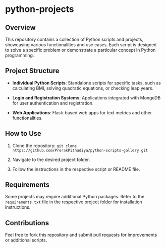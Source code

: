 # python-projects

## Overview

This repository contains a collection of Python scripts and projects, showcasing various functionalities and use cases. Each script is designed to solve a specific problem or demonstrate a particular concept in Python programming.

## Project Structure

- **Individual Python Scripts**: Standalone scripts for specific tasks, such as calculating BMI, solving quadratic equations, or checking leap years.

- **Login and Registration Systems**: Applications integrated with MongoDB for user authentication and registration.

- **Web Applications**: Flask-based web apps for text metrics and other functionalities.

## How to Use

1. Clone the repository: `git clone https://github.com/PrerakPithadiya/python-scripts-gallery.git`

2. Navigate to the desired project folder.

3. Follow the instructions in the respective script or README file.

## Requirements

Some projects may require additional Python packages. Refer to the `requirements.txt` file in the respective project folder for installation instructions.

## Contributions

Feel free to fork this repository and submit pull requests for improvements or additional scripts.
